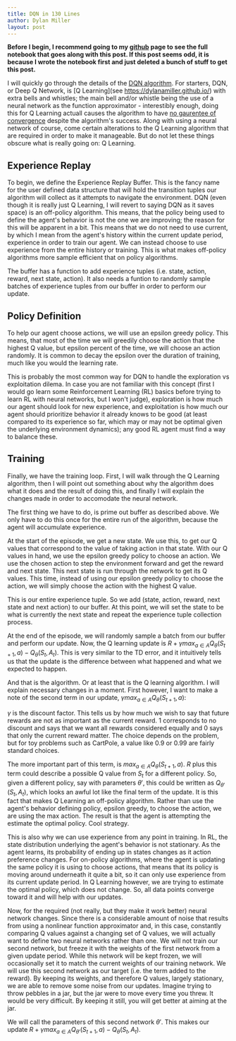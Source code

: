 ```yaml
---
title: DQN in 130 Lines
author: Dylan Miller
layout: post
---
```

**Before I begin, I recommend going to my [github](https://github.com/dylanamiller/dqn_in_130_lines) page to see the full notebook that goes along with this post. If this post seems odd, it is because I wrote the notebook first and just deleted a bunch of stuff to get this post.**

I will quickly go through the details of the [DQN algorithm](https://www.cs.toronto.edu/~vmnih/docs/dqn.pdf). For starters, DQN, or Deep Q Network, is [Q Learning](see https://dylanamiller.github.io/) with extra bells and whistles; the main bell and/or whistle being the use of a neural network as the function approximator - interestibly enough, doing this for Q Learning actuall causes the algorithm to have [no gaurentee of convergence](https://www.mit.edu/~jnt/Papers/J063-97-bvr-td.pdf) despite the algorithm's success. Along with using a neural network of course, come certain alterations to the Q Learning algorithm that are required in order to make it manageable. But do not let these things obscure what is really going on: Q Learning.

## **Experience Replay**

To begin, we define the Experience Replay Buffer. This is the fancy name for the user defined data structure that will hold the transition tuples our algorithm will collect as it attempts to navigate the environment. DQN (even though it is really just Q Learning, I will revert to saying DQN as it saves space) is an off-policy algorithm. This means, that the policy being used to define the agent's behavior is not the one we are improving; the reason for this will be apparent in a bit. This means that we do not need to use current, by which I mean from the agent's history within the current update period, experience in order to train our agent. We can instead choose to use experience from the entire history or training. This is what makes off-policy algorithms more sample efficient that on policy algorithms.

The buffer has a function to add experience tuples (i.e. state, action, reward, next state, action). It also needs a funtion to randomly sample batches of experience tuples from our buffer in order to perform our update.

## **Policy Definition**

To help our agent choose actions, we will use an epsilon greedy policy. This means, that most of the time we will greedily choose the action that the highest Q value, but epsilon percent of the time, we will choose an action randomly. It is common to decay the epsilon over the duration of training, much like you would the learning rate.

This is probably the most common way for DQN to handle the exploration vs exploitation dilema. In case you are not familiar with this concept (first I would go learn some Reinforcement Learning (RL) basics before trying to learn RL with neural networks, but I won't judge), exploration is how much our agent should look for new experience, and exploitation is how much our agent should prioritize behavior it already knows to be good (at least compared to its experience so far, which may or may not be optimal given the underlying environment dynamics); any good RL agent must find a way to balance these.

## **Training**

Finally, we have the training loop. First, I will walk through the Q Learning algorithm, then I will point out something about why the algorithm does what it does and the result of doing this, and finally I will explain the changes made in order to accomodate the neural network.

The first thing we have to do, is prime out buffer as described above. We only have to do this once for the entire run of the algorithm, because the agent will accumulate experience.

At the start of the episode, we get a new state. We use this, to get our Q values that correspond to the value of taking action in that state. With our Q values in hand, we use the epsilon greedy policy to choose an action. We use the chosen action to step the environment forward and get the reward and next state. This next state is run through the network to get its Q values. This time, instead of using our epsilon greedy policy to choose the action, we will simply choose the action with the highest Q value. 

This is our entire experience tuple. So we add (state, action, reward, next state and next action) to our buffer. At this point, we will set the state to be what is currently the next state and repeat the experience tuple collection process. 

At the end of the episode, we will randomly sample a batch from our buffer and perform our update. Now, the Q learning update is $R + \gamma max_{a \in A}Q_{\theta}(S_{t+1}, a) - Q_{\theta}(S_{t}, A_{t})$. This is very similar to the TD error, and it intuitively tells us that the update is the difference between what happened and what we expected to happen. 

And that is the algorithm. Or at least that is the Q learning algorithm. I will explain necessary changes in a moment. First however, I want to make a note of the second term in our update, $\gamma max_{a \in A}Q_{\theta}(S_{t+1}, a)$:

$\gamma$ is the discount factor. This tells us by how much we wish to say that future rewards are not as important as the current reward. 1 corresponds to no discount and says that we want all rewards considered equally and 0 says that only the current reward matter. The choice depends on the problem, but for toy problems such as CartPole, a value like 0.9 or 0.99 are fairly standard choices. 

The more important part of this term, is $max_{a \in A}Q_{\theta}(S_{t+1}, a)$. $R$ plus this term could describe a possible Q value from $S_{t}$ for a different policy. So, given a different policy, say with parameters $\theta'$, this could be written as $Q_{\theta'}(S_{t}, A_{t})$, which looks an awful lot like the final term of the update. It is this fact that makes Q Learning an off-policy algorithm. Rather than use the agent's behavior defining policy, epsilon greedy, to choose the action, we are using the max action. The result is that the agent is attempting the estimate the optimal policy. Cool strategy. 

This is also why we can use experience from any point in training. In RL, the state distribution underlying the agent's behavior is not stationary. As the agent learns, its probability of ending up in states changes as it action preference changes. For on-policy algorithms, where the agent is updating the same policy it is using to choose actions, that means that its policy is moving around underneath it quite a bit, so it can only use experience from its current update period. In Q Learning however, we are trying to estimate the optimal policy, which does not change. So, all data points converge toward it and will help with our updates.

Now, for the required (not really, but they make it work better) neural network changes. Since there is a considerable amount of noise that results from using a nonlinear function approximator and, in this case, constantly comparing Q values against a changing set of Q values, we will actually want to define two neural networks rather than one. We will not train our second network, but freeze it with the weights of the first network from a given update period. While this network will be kept frozen, we will occasionally set it to match the current weights of our training network. We will use this second network as our target (i.e. the term added to the reward). By keeping its weights, and therefore Q values, largely stationary, we are able to remove some noise from our updates. Imagine trying to throw pebbles in a jar, but the jar were to move every time you threw. It would be very difficult. By keeping it still, you will get better at aiming at the jar.

We will call the parameters of this second network $\theta'$. This makes our update $R + \gamma max_{a \in A}Q_{\theta'}(S_{t+1}, a) - Q_{\theta}(S_{t}, A_{t})$.
